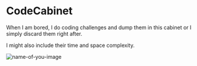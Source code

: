 # CodeCabinet
When I am bored, I do coding challenges and dump them in this cabinet or I simply discard them right after.

I might also include their time and space complexity.

![name-of-you-image](http://www.antiquepurveyor.com/productimages/carved-corner-cabinet-8038.jpg)
